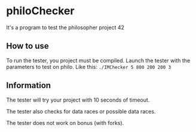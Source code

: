 # philoChecker
It's a program to test the philosopher project 42

## How to use
To run the tester, you project must be compiled.
Launch the tester with the parameters to test on philo. Like this:
```./IMChecker 5 800 200 200 3```

## Information
The tester will try your project with 10 seconds of timeout.

The tester also checks for data races or possible data races.

The tester does not work on bonus (with forks).
